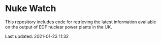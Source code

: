 # Nuke Watch

This repository includes code for retrieving the latest information available on the output of EDF nuclear power plants in the UK.

Last updated: 2021-01-23 11:32